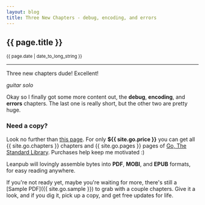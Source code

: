```yaml
---
layout: blog
title: Three New Chapters - debug, encoding, and errors
---
```


## {{ page.title }}

<small>{{ page.date | date_to_long_string }}</small>

---

Three new chapters dude! Excellent!

*guitar solo*

Okay so I finally got some more content out, the **debug**, **encoding**, and **errors** chapters. The last one is really short, but the other two are pretty huge.

### Need a copy?

Look no further than [this page](/go.html). For only **${{ site.go.price }}** you can get all {{ site.go.chapters }} chapters and {{ site.go.pages }} pages of [Go, The Standard Library](/go.html). Purchases help keep me motivated :)

Leanpub will lovingly assemble bytes into **PDF**, **MOBI**, and **EPUB** formats, for easy reading anywhere.

If you're not ready yet, maybe you're waiting for more, there's still a [Sample PDF]({{ site.go.sample }}) to grab with a couple chapters. Give it a look, and if you dig it, pick up a copy, and get free updates for life.
